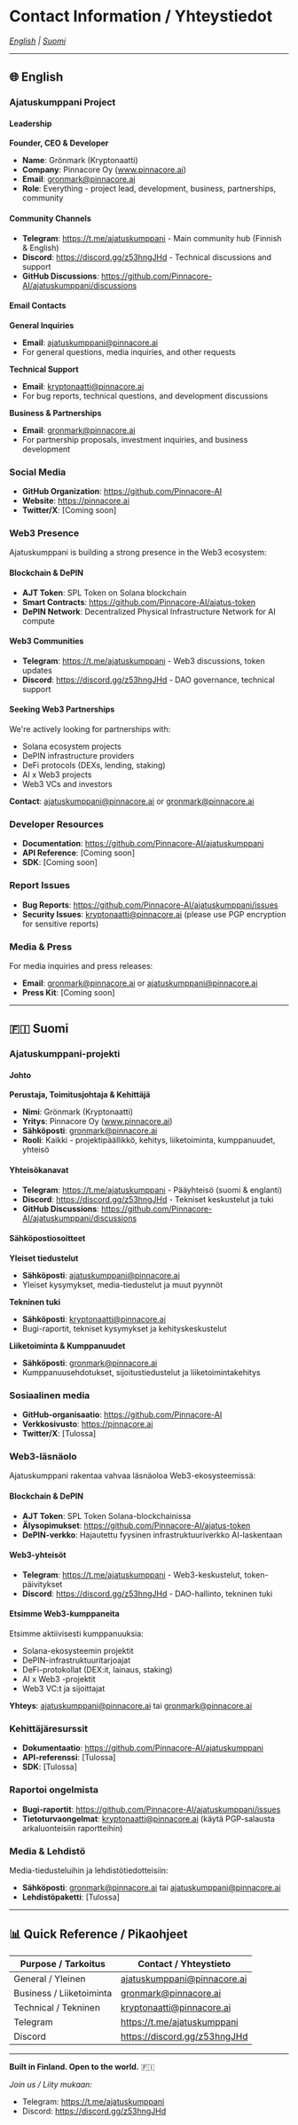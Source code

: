 # Contact Information / Yhteystiedot

*[English](#english) | [Suomi](#suomi)*

---

<a name="english"></a>
## 🌐 English

### Ajatuskumppani Project

#### Leadership

**Founder, CEO & Developer**
- **Name**: Grönmark (Kryptonaatti)
- **Company**: Pinnacore Oy (www.pinnacore.ai)
- **Email**: gronmark@pinnacore.ai
- **Role**: Everything - project lead, development, business, partnerships, community

#### Community Channels

- **Telegram**: https://t.me/ajatuskumppani - Main community hub (Finnish & English)
- **Discord**: https://discord.gg/z53hngJHd - Technical discussions and support
- **GitHub Discussions**: https://github.com/Pinnacore-AI/ajatuskumppani/discussions

#### Email Contacts

**General Inquiries**
- **Email**: ajatuskumppani@pinnacore.ai
- For general questions, media inquiries, and other requests

**Technical Support**
- **Email**: kryptonaatti@pinnacore.ai
- For bug reports, technical questions, and development discussions

**Business & Partnerships**
- **Email**: gronmark@pinnacore.ai
- For partnership proposals, investment inquiries, and business development

### Social Media

- **GitHub Organization**: https://github.com/Pinnacore-AI
- **Website**: https://pinnacore.ai
- **Twitter/X**: [Coming soon]

### Web3 Presence

Ajatuskumppani is building a strong presence in the Web3 ecosystem:

#### Blockchain & DePIN
- **AJT Token**: SPL Token on Solana blockchain
- **Smart Contracts**: https://github.com/Pinnacore-AI/ajatus-token
- **DePIN Network**: Decentralized Physical Infrastructure Network for AI compute

#### Web3 Communities
- **Telegram**: https://t.me/ajatuskumppani - Web3 discussions, token updates
- **Discord**: https://discord.gg/z53hngJHd - DAO governance, technical support

#### Seeking Web3 Partnerships

We're actively looking for partnerships with:
- Solana ecosystem projects
- DePIN infrastructure providers
- DeFi protocols (DEXs, lending, staking)
- AI x Web3 projects
- Web3 VCs and investors

**Contact**: ajatuskumppani@pinnacore.ai or gronmark@pinnacore.ai

### Developer Resources

- **Documentation**: https://github.com/Pinnacore-AI/ajatuskumppani
- **API Reference**: [Coming soon]
- **SDK**: [Coming soon]

### Report Issues

- **Bug Reports**: https://github.com/Pinnacore-AI/ajatuskumppani/issues
- **Security Issues**: kryptonaatti@pinnacore.ai (please use PGP encryption for sensitive reports)

### Media & Press

For media inquiries and press releases:
- **Email**: gronmark@pinnacore.ai or ajatuskumppani@pinnacore.ai
- **Press Kit**: [Coming soon]

---

<a name="suomi"></a>
## 🇫🇮 Suomi

### Ajatuskumppani-projekti

#### Johto

**Perustaja, Toimitusjohtaja & Kehittäjä**
- **Nimi**: Grönmark (Kryptonaatti)
- **Yritys**: Pinnacore Oy (www.pinnacore.ai)
- **Sähköposti**: gronmark@pinnacore.ai
- **Rooli**: Kaikki - projektipäällikkö, kehitys, liiketoiminta, kumppanuudet, yhteisö

#### Yhteisökanavat

- **Telegram**: https://t.me/ajatuskumppani - Pääyhteisö (suomi & englanti)
- **Discord**: https://discord.gg/z53hngJHd - Tekniset keskustelut ja tuki
- **GitHub Discussions**: https://github.com/Pinnacore-AI/ajatuskumppani/discussions

#### Sähköpostiosoitteet

**Yleiset tiedustelut**
- **Sähköposti**: ajatuskumppani@pinnacore.ai
- Yleiset kysymykset, media-tiedustelut ja muut pyynnöt

**Tekninen tuki**
- **Sähköposti**: kryptonaatti@pinnacore.ai
- Bugi-raportit, tekniset kysymykset ja kehityskeskustelut

**Liiketoiminta & Kumppanuudet**
- **Sähköposti**: gronmark@pinnacore.ai
- Kumppanuusehdotukset, sijoitustiedustelut ja liiketoimintakehitys

### Sosiaalinen media

- **GitHub-organisaatio**: https://github.com/Pinnacore-AI
- **Verkkosivusto**: https://pinnacore.ai
- **Twitter/X**: [Tulossa]

### Web3-läsnäolo

Ajatuskumppani rakentaa vahvaa läsnäoloa Web3-ekosysteemissä:

#### Blockchain & DePIN
- **AJT Token**: SPL Token Solana-blockchainissa
- **Älysopimukset**: https://github.com/Pinnacore-AI/ajatus-token
- **DePIN-verkko**: Hajautettu fyysinen infrastruktuuriverkko AI-laskentaan

#### Web3-yhteisöt
- **Telegram**: https://t.me/ajatuskumppani - Web3-keskustelut, token-päivitykset
- **Discord**: https://discord.gg/z53hngJHd - DAO-hallinto, tekninen tuki

#### Etsimme Web3-kumppaneita

Etsimme aktiivisesti kumppanuuksia:
- Solana-ekosysteemin projektit
- DePIN-infrastruktuuritarjoajat
- DeFi-protokollat (DEX:it, lainaus, staking)
- AI x Web3 -projektit
- Web3 VC:t ja sijoittajat

**Yhteys**: ajatuskumppani@pinnacore.ai tai gronmark@pinnacore.ai

### Kehittäjäresurssit

- **Dokumentaatio**: https://github.com/Pinnacore-AI/ajatuskumppani
- **API-referenssi**: [Tulossa]
- **SDK**: [Tulossa]

### Raportoi ongelmista

- **Bugi-raportit**: https://github.com/Pinnacore-AI/ajatuskumppani/issues
- **Tietoturvaongelmat**: kryptonaatti@pinnacore.ai (käytä PGP-salausta arkaluonteisiin raportteihin)

### Media & Lehdistö

Media-tiedusteluihin ja lehdistötiedotteisiin:
- **Sähköposti**: gronmark@pinnacore.ai tai ajatuskumppani@pinnacore.ai
- **Lehdistöpaketti**: [Tulossa]

---

## 📊 Quick Reference / Pikaohjeet

| Purpose / Tarkoitus | Contact / Yhteystieto |
|---------------------|----------------------|
| General / Yleinen | ajatuskumppani@pinnacore.ai |
| Business / Liiketoiminta | gronmark@pinnacore.ai |
| Technical / Tekninen | kryptonaatti@pinnacore.ai |
| Telegram | https://t.me/ajatuskumppani |
| Discord | https://discord.gg/z53hngJHd |

---

**Built in Finland. Open to the world.** 🇫🇮

*Join us / Liity mukaan:*
- Telegram: https://t.me/ajatuskumppani
- Discord: https://discord.gg/z53hngJHd

